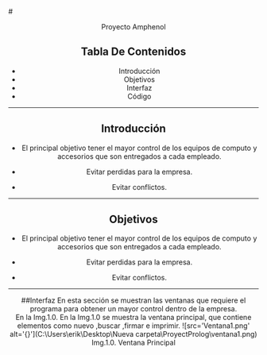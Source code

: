 
#<Center>Proyecto Amphenol


## Tabla De Contenidos
- Introducción
- Objetivos
- Interfaz
- Código

- - -

## Introducción
- El principal objetivo tener el mayor control de los equipos de computo y accesorios que son entregados a cada empleado.

+ Evitar perdidas para la empresa.


* Evitar conflictos.

- - -

## Objetivos
- El principal objetivo tener el mayor control de los equipos de computo y accesorios que son entregados a cada empleado.

- Evitar perdidas para la empresa.

- Evitar conflictos.

- - -
##Interfaz
En esta sección se muestran las ventanas que requiere el programa para obtener un mayor control dentro de la empresa.<br>
En la Img.1.0. En la Img.1.0 se muestra la ventana principal, que contiene elementos como nuevo ,buscar ,firmar e imprimir.
![src='Ventana1.png' alt='{}'](C:\Users\erik\Desktop\Nueva carpeta\ProyectProlog\ventana1.png)
Img.1.0. Ventana Principal






